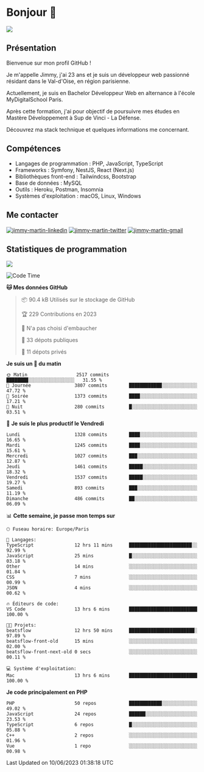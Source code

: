 # Bonjour 👋

![](https://komarev.com/ghpvc/?username=jimmy-martin&color=1a1b27)

## Présentation

Bienvenue sur mon profil GitHub !

Je m'appelle Jimmy, j'ai 23 ans et je suis un développeur web passionné résidant dans le Val-d'Oise, en région parisienne.

Actuellement, je suis en Bachelor Développeur Web en alternance à l'école MyDigitalSchool Paris.

Après cette formation, j'ai pour objectif de poursuivre mes études en Mastère Développement à Sup de Vinci - La Défense.

Découvrez ma stack technique et quelques informations me concernant.

## Compétences

- Langages de programmation : PHP, JavaScript, TypeScript
- Frameworks : Symfony, NestJS, React (Next.js)
- Bibliothèques front-end : Tailwindcss, Bootstrap
- Base de données : MySQL
- Outils : Heroku, Postman, Insomnia
- Systèmes d'exploitation : macOS, Linux, Windows

## Me contacter

<p>
<a href="https://www.linkedin.com/in/jimmy-martin-dev/" target="_blank"><img align="center" src="https://img.shields.io/badge/-LinkedIn-0077B5?style=for-the-badge&logo=Linkedin&logoColor=white" alt="jimmy-martin-linkedin"/></a>
<a href="https://twitter.com/jimmydev_" target="_blank"><img align="center" src="https://img.shields.io/badge/-Twitter-1DA1F2?style=for-the-badge&logo=Twitter&logoColor=white" alt="jimmy-martin-twitter"/></a>
<a href="mailto:jimmy.martin952@gmail.com" target="_blank"><img align="center" src="https://img.shields.io/badge/gmail-D14836?style=for-the-badge&logo=gmail&logoColor=white" alt="jimmy-martin-gmail"/></a>
</p>

## Statistiques de programmation

<a href="https://github-readme-stats.vercel.app/api/top-langs/?username=jimmy-martin&layout=compact">
  <img align="center" src="https://github-readme-stats.vercel.app/api/top-langs/?username=jimmy-martin&layout=compact"/>
</a>

<!--START_SECTION:waka-->
![Code Time](http://img.shields.io/badge/Code%20Time-1%2C878%20hrs%2012%20mins-blue)

**🐱 Mes données GitHub** 

> 📦 90.4 kB Utilisés sur le stockage de GitHub 
 > 
> 🏆 229 Contributions en 2023
 > 
> 🚫 N'a pas choisi d'embaucher
 > 
> 📜 33 dépots publiques 
 > 
> 🔑 11 dépots privés 
 > 
**Je suis un 🐤 du matin** 

```text
🌞 Matin                  2517 commits        ████████░░░░░░░░░░░░░░░░░   31.55 % 
🌆 Journée                3807 commits        ████████████░░░░░░░░░░░░░   47.72 % 
🌃 Soirée                 1373 commits        ████░░░░░░░░░░░░░░░░░░░░░   17.21 % 
🌙 Nuit                   280 commits         █░░░░░░░░░░░░░░░░░░░░░░░░   03.51 % 
```
📅 **Je suis le plus productif le Vendredi** 

```text
Lundi                    1328 commits        ████░░░░░░░░░░░░░░░░░░░░░   16.65 % 
Mardi                    1245 commits        ████░░░░░░░░░░░░░░░░░░░░░   15.61 % 
Mercredi                 1027 commits        ███░░░░░░░░░░░░░░░░░░░░░░   12.87 % 
Jeudi                    1461 commits        █████░░░░░░░░░░░░░░░░░░░░   18.32 % 
Vendredi                 1537 commits        █████░░░░░░░░░░░░░░░░░░░░   19.27 % 
Samedi                   893 commits         ███░░░░░░░░░░░░░░░░░░░░░░   11.19 % 
Dimanche                 486 commits         ██░░░░░░░░░░░░░░░░░░░░░░░   06.09 % 
```


📊 **Cette semaine, je passe mon temps sur** 

```text
🕑︎ Fuseau horaire: Europe/Paris

💬 Langages: 
TypeScript               12 hrs 11 mins      ███████████████████████░░   92.99 % 
JavaScript               25 mins             █░░░░░░░░░░░░░░░░░░░░░░░░   03.18 % 
Other                    14 mins             ░░░░░░░░░░░░░░░░░░░░░░░░░   01.84 % 
CSS                      7 mins              ░░░░░░░░░░░░░░░░░░░░░░░░░   00.99 % 
JSON                     4 mins              ░░░░░░░░░░░░░░░░░░░░░░░░░   00.62 % 

🔥 Éditeurs de code: 
VS Code                  13 hrs 6 mins       █████████████████████████   100.00 % 

🐱‍💻 Projets: 
beatsflow                12 hrs 50 mins      ████████████████████████░   97.89 % 
beatsflow-front-old      15 mins             ░░░░░░░░░░░░░░░░░░░░░░░░░   02.00 % 
beatsflow-front-next-old 0 secs              ░░░░░░░░░░░░░░░░░░░░░░░░░   00.11 % 

💻 Système d'exploitation: 
Mac                      13 hrs 6 mins       █████████████████████████   100.00 % 
```

**Je code principalement en PHP** 

```text
PHP                      50 repos            ████████████░░░░░░░░░░░░░   49.02 % 
JavaScript               24 repos            ██████░░░░░░░░░░░░░░░░░░░   23.53 % 
TypeScript               6 repos             █░░░░░░░░░░░░░░░░░░░░░░░░   05.88 % 
C++                      2 repos             ░░░░░░░░░░░░░░░░░░░░░░░░░   01.96 % 
Vue                      1 repo              ░░░░░░░░░░░░░░░░░░░░░░░░░   00.98 % 
```




 Last Updated on 10/06/2023 01:38:18 UTC
<!--END_SECTION:waka-->


